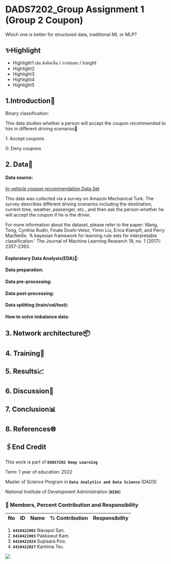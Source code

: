 # DADS7202_Group Assignment 1 (Group 2 Coupon)
Which one is better for structured data, traditional ML or MLP?

## ✨Highlight
- Highlight1 เช่น ข้อคิดเห็น / การค้นพบ / insight
- Highlight2
- Highlight3
- Highlight4
- Highlight5

## 1.Introduction🎯 
Binary classification: 

This data studies whether a person will accept the coupon recommended to him in different driving scenarios🚗

1: Accept coupons

0: Deny coupons


## 2. Data📑
#### Data source: 
[In-vehicle coupon recommendation Data Set](https://archive.ics.uci.edu/ml/datasets/in-vehicle+coupon+recommendation)

This data was collected via a survey on Amazon Mechanical Turk. The survey describes different driving scenarios including the destination, current time, weather, passenger, etc., and then ask the person whether he will accept the coupon if he is the driver. 

For more information about the dataset, please refer to the paper:
Wang, Tong, Cynthia Rudin, Finale Doshi-Velez, Yimin Liu, Erica Klampfl, and Perry MacNeille. 'A bayesian framework for learning rule sets for interpretable classification.' The Journal of Machine Learning Research 18, no. 1 (2017): 2357-2393.

#### Exploratory Data Analysis(EDA)🔎: 
#### Data preparation:
#### Data pre-processing:
#### Data post-processing:
#### Data splitting (train/val/test):
#### How to solve imbalance data:

## 3. Network architecture📦
## 4. Training🔮
## 5. Results📈
## 6. Discussion💭
## 7. Conclusion📊
## 8. References🌐


## 🖇️End Credit 
This work is part of **`DADS7202 Deep Learning`**

Term: 1 year of education: 2022

Master of Science Program in **`Data Analytics and Data Science`** (DADS)

National Institute of Development Administration (**`NIDA`**)


### 👥 Members, Percent Contribution and Responsibility
|No  |ID          |Name                              |% Contribution |Responsibility                       |
|--- |---         |---                               |---            |---                                  |
1. **`6410422002`**  Navapol San.
2. **`6410422003`**  Pakkawut Kam.
3. **`6410422024`**  Supisara Poo.
4. **`6410422027`**  Kantima Tec.

<img src="https://img.shields.io/badge/Colab-F9AB00?style=for-the-badge&logo=googlecolab&color=525252"/> 
